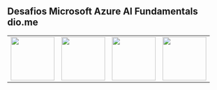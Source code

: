 ## Desafios Microsoft Azure AI Fundamentals dio.me
<table align="center">
  <tr>
    <td><img height="100" src="https://hermes.dio.me/tracks/4d998d5c-36c1-497b-8da0-8db465c820eb.png"></td>
    <td><img height="100" src="https://hermes.dio.me/courses/badge/7227f234-f72e-4bd7-9997-edc43097e3e6.png"></td>
    <td><img height="100" src="https://hermes.dio.me/courses/badge/a3fdb205-88b5-4838-bfda-a7231e94e6e0.png"></td>
    <td><img height="100" src="https://hermes.dio.me/lab_projects/badges/c1203540-e5d4-40d1-a1e8-a7e0387d8abe.png"></td>
  </tr>
</table>
